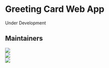 <h1> Greeting Card Web App</h1>

Under Development

<h2>Maintainers</h2>

<div>
	<img src="https://avatars0.githubusercontent.com/u/58397197?s=400&u=2235e19fae70bb10e7fff4dbbb7d2ee63f73cdd9&v=4">
</div>
<div>
	<img src="https://avatars0.githubusercontent.com/u/58396306?s=400&u=b7b05a39d70b99d96a6cf7e03edeb8f11aef112c&v=4">
</div>
<div>
	<img src="https://avatars1.githubusercontent.com/u/58389098?s=400&u=f3f311649ce839abd0ea3fd57674a818030b5549&v=4">
</div>